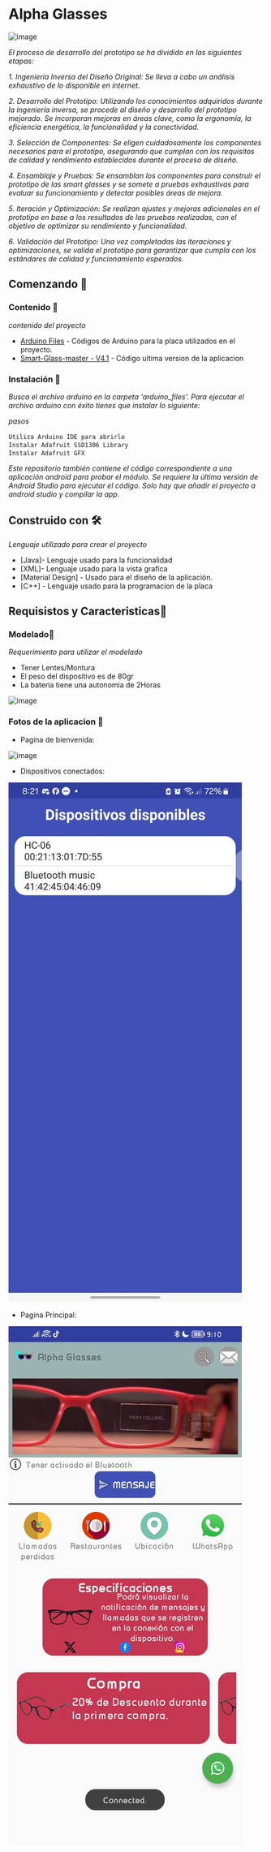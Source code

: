 # Alpha Glasses
![image](https://github.com/Jeanpall/Alpha_Glasses/assets/110853639/0baacbec-1e70-4874-856a-ae9e0e2f28a6)


_El proceso de desarrollo del prototipo se ha dividido en las siguientes etapas:_

_1. Ingeniería Inversa del Diseño Original: Se lleva a cabo un análisis exhaustivo de lo disponible en internet._

_2. Desarrollo del Prototipo: Utilizando los conocimientos adquiridos durante la ingeniería inversa, se procede al diseño y desarrollo del prototipo mejorado. Se incorporan mejoras en áreas clave, como la ergonomía, la eficiencia energética, la funcionalidad y la conectividad._

_3. Selección de Componentes: Se eligen cuidadosamente los componentes necesarios para el prototipo, asegurando que cumplan con los requisitos de calidad y rendimiento establecidos durante el proceso de diseño._

_4. Ensamblaje y Pruebas: Se ensamblan los componentes para construir el prototipo de las smart glasses y se somete a pruebas exhaustivas para evaluar su funcionamiento y detectar posibles áreas de mejora._

_5. Iteración y Optimización: Se realizan ajustes y mejoras adicionales en el prototipo en base a los resultados de las pruebas realizadas, con el objetivo de optimizar su rendimiento y funcionalidad._

_6. Validación del Prototipo: Una vez completadas las iteraciones y optimizaciones, se valida el prototipo para garantizar que cumpla con los estándares de calidad y funcionamiento esperados._

## Comenzando 🚀

### Contenido 📜
_contenido del proyecto_

* [Arduino Files](https://github.com/Jeanpall/Alpha_Glasses/tree/main/Arduino%20Files) - Códigos de Arduino para la placa utilizados en el proyecto.
* [Smart-Glass-master - V4.1](https://github.com/Jeanpall/Alpha_Glasses/tree/main/Smart-Glass-master%20-%20V4.1) - Código ultima version de la aplicacion

### Instalación 🔧

_Busca el archivo arduino en la carpeta 'arduino_files'. Para ejecutar el archivo arduino con éxito tienes que instalar lo siguiente:_

_pasos_

```
Utiliza Arduino IDE para abrirlo
Instalar Adafruit SSD1306 Library
Instalar Adafruit GFX
```

_Este repositorio también contiene el código correspondiente a una aplicación android para probar el módulo. Se requiere la última versión de Android Studio para ejecutar el código. Solo hay que añadir el proyecto a android studio y compilar la app._

## Construido con 🛠️

_Lenguaje utilizado para crear el proyecto_

* [Java]- Lenguaje usado para la funcionalidad
* [XML]- Lenguaje usado para la vista grafica
* [Material Design] - Usado para el diseño de la aplicación.
* [C++] - Lenguaje usado para la programacion de la placa


## Requisistos y Caracteristicas📄

### Modelado📄

_Requerimiento para utilizar el modelado_

* Tener Lentes/Montura
* El peso del dispositivo es de 80gr
* La bateria tiene una autonomia de 2Horas 

![image](https://github.com/Jeanpall/Alpha_Glasses/assets/110853639/f250db64-e0fd-4b07-94ae-27138f0a41da)

### Fotos de la aplicacion 📄

- Pagina de bienvenida:

![image](https://github.com/LuchoQuest/AlphaGlasses/blob/602e14cc8b88b40a961add456bd19ce913626193/Imagenes/Spash.jpeg)
- Dispositivos conectados:

![image](https://github.com/LuchoQuest/AlphaGlasses/blob/602e14cc8b88b40a961add456bd19ce913626193/Imagenes/Conectar.jpeg)
- Pagina Principal:

![image](https://github.com/LuchoQuest/AlphaGlasses/blob/602e14cc8b88b40a961add456bd19ce913626193/Imagenes/Principal.jpeg)
  



